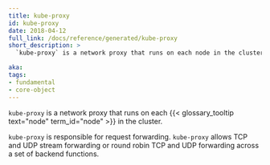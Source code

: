 ```yaml
---
title: kube-proxy
id: kube-proxy
date: 2018-04-12
full_link: /docs/reference/generated/kube-proxy
short_description: >
  `kube-proxy` is a network proxy that runs on each node in the cluster.

aka: 
tags:
- fundamental
- core-object
---
```

 `kube-proxy` is a network proxy that runs on each {{< glossary_tooltip text="node" term_id="node" >}} in the cluster.

<!--more--> 

`kube-proxy` is responsible for request forwarding. `kube-proxy` allows TCP and UDP stream forwarding or round robin TCP and UDP forwarding across a set of backend functions.


